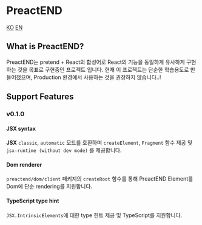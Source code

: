 # PreactEND

[KO](./README.md) [EN](./README.en.md)

## What is PreactEND?

PreactEND는 pretend + React의 합성어로 React의 기능을 동일하게 유사하게 구현하는 것을 목표로 구현중인 프로젝트 입니다.
현재 이 프로젝트는 단순한 학습용도로 만들어졌으며, Production 환경에서 사용하는 것을 권장하지 않습니다..!

## Support Features

### v0.1.0

#### JSX syntax

**JSX** `classic`, `automatic` 모드를 호환하며 `createElement`, `Fragment` 함수 제공 및 `jsx-runtime (without dev mode)` 를 제공합니다.

#### Dom renderer

`preactend/dom/client` 패키지의 `createRoot` 함수를 통해 PreactEND Element를 Dom에 단순 rendering를 지원합니다.

#### TypeScript type hint

`JSX.IntrinsicElements`에 대한 type 힌트 제공 및 TypeScript를 지원합니다.
